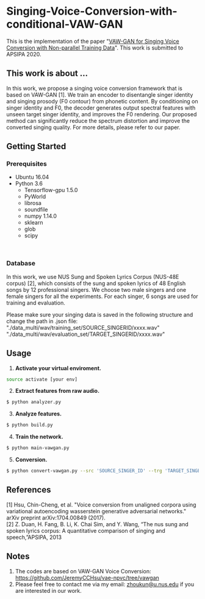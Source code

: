 # Singing-Voice-Conversion-with-conditional-VAW-GAN
This is the implementation of the paper "[VAW-GAN for Singing Voice Conversion with Non-parallel Training Data](https://arxiv.org/pdf/2008.03992.pdf)". This work is submitted to APSIPA 2020.

## This work is about ...
In this work, we propose a singing voice conversion framework that is based on VAW-GAN [1]. We train an encoder to disentangle singer identity and singing prosody (F0 contour) from phonetic content. By conditioning on singer identity and F0, the decoder generates output spectral features with unseen target singer identity, and improves the F0 rendering. Our proposed method can significantly reduce the spectrum distortion and improve the converted singing quality. For more details, please refer to our paper.

## Getting Started


### Prerequisites

- Ubuntu 16.04  
- Python 3.6 
  - Tensorflow-gpu 1.5.0
  - PyWorld
  - librosa
  - soundfile
  - numpy 1.14.0
  - sklearn
  - glob
  - scipy
<br/>

### Database

In this work, we use  NUS  Sung  and  Spoken  Lyrics  Corpus (NUS-48E corpus) [2], which consists of the sung and spoken lyrics  of  48  English  songs  by  12  professional  singers.  We choose  two  male  singers  and  one  female  singers  for  all  the experiments.  For  each  singer,  6  songs  are  used  for  training and evaluation.<br/>

Please make sure your singing data is saved in the following structure and change the path in .json file:<br/>
"./data_multi/wav/training_set/SOURCE_SINGERID/xxxx.wav"<br/>
"./data_multi/wav/evaluation_set/TARGET_SINGERID/xxxx.wav"

## Usage
1. **Activate your virtual enviroment.**
```bash
source activate [your env]
```
2. **Extract features from raw audio.**
```Bash
$ python analyzer.py 
```
3. **Analyze features.**
```Bash
$ python build.py 
```
4. **Train the network.**
```Bash
$ python main-vawgan.py 
```
5. **Conversion.**
```Bash
$ python convert-vawgan.py --src 'SOURCE_SINGER_ID' --trg 'TARGET_SINGER_ID' --checkpoint './logdir/train/PLEASE_SPECIFY_YOUR_CHECKPOINT/model.ckpt-46860'
```
## References
[1] Hsu, Chin-Cheng, et al. "Voice conversion from unaligned corpora using variational autoencoding wasserstein generative adversarial networks." arXiv preprint arXiv:1704.00849 (2017). </br>
[2] Z. Duan, H. Fang, B. Li, K. Chai Sim, and Y. Wang, “The nus sung and spoken lyrics corpus: A quantitative comparison of singing and speech,”APSIPA, 2013

## Notes
1. The codes are based on VAW-GAN Voice Conversion: https://github.com/JeremyCCHsu/vae-npvc/tree/vawgan
2. Please feel free to contact me via my email: zhoukun@u.nus.edu if you are interested in our work.
